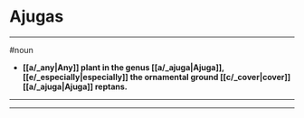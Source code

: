# Ajugas
---
#noun
- **[[a/_any|Any]] plant in the genus [[a/_ajuga|Ajuga]], [[e/_especially|especially]] the ornamental ground [[c/_cover|cover]] [[a/_ajuga|Ajuga]] reptans.**
---
---
